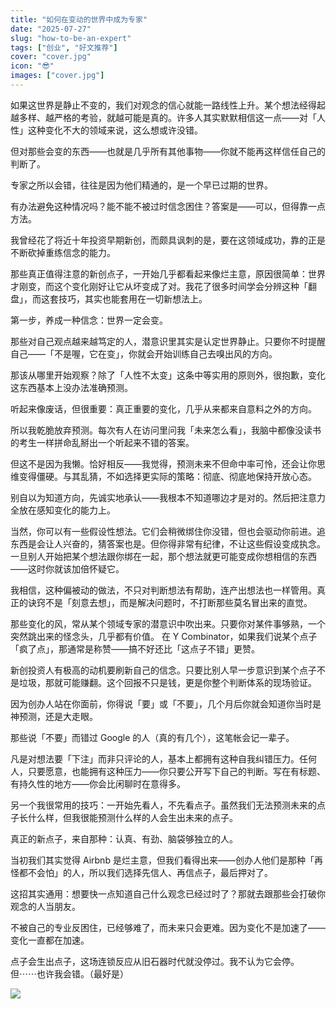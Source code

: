 ```yaml
---
title: "如何在变动的世界中成为专家"
date: "2025-07-27"
slug: "how-to-be-an-expert"
tags: ["创业", "好文推荐"]
cover: "cover.jpg"
icon: "😎"
images: ["cover.jpg"]
---
```

如果这世界是静止不变的，我们对观念的信心就能一路线性上升。某个想法经得起越多样、越严格的考验，就越可能是真的。许多人其实默默相信这一点——对「人性」这种变化不大的领域来说，这么想或许没错。



但对那些会变的东西——也就是几乎所有其他事物——你就不能再这样信任自己的判断了。



专家之所以会错，往往是因为他们精通的，是一个早已过期的世界。



有办法避免这种情况吗？能不能不被过时信念困住？答案是——可以，但得靠一点方法。



我曾经花了将近十年投资早期新创，而颇具讽刺的是，要在这领域成功，靠的正是不断砍掉重练信念的能力。



那些真正值得注意的新创点子，一开始几乎都看起来像烂主意，原因很简单：世界才刚变，而这个变化刚好让它从坏变成了对。我花了很多时间学会分辨这种「翻盘」，而这套技巧，其实也能套用在一切新想法上。



第一步，养成一种信念：世界一定会变。



那些对自己观点越来越笃定的人，潜意识里其实是认定世界静止。只要你不时提醒自己——「不是喔，它在变」，你就会开始训练自己去嗅出风的方向。



那该从哪里开始观察？除了「人性不太变」这条中等实用的原则外，很抱歉，变化这东西基本上没办法准确预测。



听起来像废话，但很重要：真正重要的变化，几乎从来都来自意料之外的方向。



所以我乾脆放弃预测。每次有人在访问里问我「未来怎么看」，我脑中都像没读书的考生一样拼命乱掰出一个听起来不错的答案。



但这不是因为我懒。恰好相反——我觉得，预测未来不但命中率可怜，还会让你思维变得僵硬。与其乱猜，不如选择更实际的策略：彻底、彻底地保持开放心态。



别自以为知道方向，先诚实地承认——我根本不知道哪边才是对的。然后把注意力全放在感知变化的能力上。



当然，你可以有一些假设性想法。它们会稍微绑住你没错，但也会驱动你前进。追东西是会让人兴奋的，猜答案也是。但你得非常有纪律，不让这些假设变成执念。
一旦别人开始把某个想法跟你绑在一起，那个想法就更可能变成你想相信的东西——这时你就该加倍怀疑它。



我相信，这种偏被动的做法，不只对判断想法有帮助，连产出想法也一样管用。真正的诀窍不是「刻意去想」，而是解决问题时，不打断那些莫名冒出来的直觉。



那些变化的风，常从某个领域专家的潜意识中吹出来。只要你对某件事够熟，一个突然跳出来的怪念头，几乎都有价值。
在 Y Combinator，如果我们说某个点子「疯了点」，那通常是称赞——搞不好还比「这点子不错」更赞。



新创投资人有极高的动机要刷新自己的信念。只要比别人早一步意识到某个点子不是垃圾，那就可能赚翻。这个回报不只是钱，更是你整个判断体系的现场验证。



因为创办人站在你面前，你得说「要」或「不要」，几个月后你就会知道你当时是神预测，还是大走眼。



那些说「不要」而错过 Google 的人（真的有几个），这笔帐会记一辈子。



凡是对想法要「下注」而非只评论的人，基本上都拥有这种自我纠错压力。任何人，只要愿意，也能拥有这种压力——你只要公开写下自己的判断。写在有标题、有持久性的地方——你会比闲聊时在意得多。



另一个我很常用的技巧：一开始先看人，不先看点子。虽然我们无法预测未来的点子长什么样，但我很能预测什么样的人会生出未来的点子。



真正的新点子，来自那种：认真、有劲、脑袋够独立的人。



当初我们其实觉得 Airbnb 是烂主意，但我们看得出来——创办人他们是那种「再怪都不会怕」的人，所以我们选择先信人、再信点子，最后押对了。



这招其实通用：想要快一点知道自己什么观念已经过时了？那就去跟那些会打破你观念的人当朋友。



不被自己的专业反困住，已经够难了，而未来只会更难。因为变化不是加速了——变化一直都在加速。



点子会生出点子，这场连锁反应从旧石器时代就没停过。我不认为它会停。
但⋯⋯也许我会错。（最好是）




![](https://prod-files-secure.s3.us-west-2.amazonaws.com/112d0858-5090-4d34-a606-b75eb8d65fd2/46476355-9cf3-4e99-9b7a-3531bc426380/1000202064.png?X-Amz-Algorithm=AWS4-HMAC-SHA256&X-Amz-Content-Sha256=UNSIGNED-PAYLOAD&X-Amz-Credential=ASIAZI2LB466Y3AW7RE3%2F20250923%2Fus-west-2%2Fs3%2Faws4_request&X-Amz-Date=20250923T184341Z&X-Amz-Expires=3600&X-Amz-Security-Token=IQoJb3JpZ2luX2VjEML%2F%2F%2F%2F%2F%2F%2F%2F%2F%2FwEaCXVzLXdlc3QtMiJHMEUCIDhb46F%2FxxqrJ5sbtOrMNwe2DaVmb9CoUE6onerFr3aeAiEA0jMLinH4sOaG4itrC2DK%2B%2BPGBXSMxUcKH%2BPFrWlNzW0q%2FwMISxAAGgw2Mzc0MjMxODM4MDUiDBb6cxxf4k6GxOAXYSrcA3OnWclzYvAgIGFP9dqiMaPSN4MG%2FOJcxpLqiyu2KKFrWwwfc2lP2JiW9w8gSwB9gLOre0CIxEgKPMD3UK3GM1sOQrEEHMgU7n6bMem4yiBuuj0kmcBBejlFZ7IRcTwWjhFywPNDjBOqR299bvouYn1s1PoxtgPOGYAt%2BwsxW9Gb9OJ11UjjW0mDnzdQuUmMg11T632lmGw4WrosUJeUdILsIazSDagLBJfSqISKPenZ8fMsnChyJhxIzoJFgPyw9XF8fEOeh12cX8vnfDk2cNL5hPRX1tqQCFDiu2nHy%2FlE38MncYouTDQ%2FsAKrEoAXy6P0p37o%2FJYiwuaoKBpbvjpoWaaljSSmlRCp1%2BDs%2BQ90SEYRLhrNgT9%2FusP9LFNze2QRv6ftCVsWAnceZI6X3MKkKCtPvPlGjvgyBfciewhKLwLMKsuKXKtCJ7Yit6bhKjMa6s%2Bj%2BDJQjIA3SdUzw5dMJfBHbSO1QU%2BztR3ZRaFbcAuQDaViJKTLMS1zX7Pd3FEsvXPe4ySkHtKXOZIqsxskjkS83tMwdolarjKlO1H0doEBhAPdwOQ0UQMTyh%2B3YnNqekIVH%2B8RsClsees%2Bo9AGZsByNFZA0q%2FXO4nuh%2FQRm6LlTCZ3CaGdE6GmMN7Dy8YGOqUB5eOPJsYmumQqi83BejCjBc1rG1YpwQ08HYQodrljyRjgYBAznmyLkGXMBRIphyYVfCkNVceDyf8w2tjA0lRL4myVHyRJQ8HzMei44j8UXmodpU2HjiWImsgjCEdQknis1EF1B3x17HtAdPyn1Zmena7JzLBSxkj1JpLmQx995Li9EV7fAiraQazfDGz%2B8zxKmT2Pw1SsU8oII5u0BDmvtdXRDWuB&X-Amz-Signature=b7d9689f22103f6cfe72c7210550dea2ce01f01be80912493cad009855415f25&X-Amz-SignedHeaders=host&x-amz-checksum-mode=ENABLED&x-id=GetObject)

